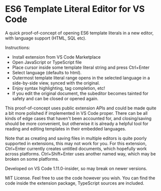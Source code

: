 # ES6 Template Literal Editor for VS Code

A quick proof-of-concept of opening ES6 template literals in a new editor, with language support (HTML, SQL etc).

Instructions: 
- Install extension from VS Code Marketplace
- Open JavaScript or TypeScript file
- Place cursor inside some template literal string and press Ctrl+Enter
- Select language (defaults to html).
- Outermost template literal range opens in the selected language in a side-by-side view, synced with the original.
- Enjoy syntax highlighting, tag completion, etc!
- If you edit the original document, the subeditor becomes tainted for safety and can be closed or opened again.

This proof-of-concept uses public extension APIs and could be made quite a bit more polished if implemented in VS Code proper. There can be all kinds of edge cases that haven't been accounted for, and closing/saving should be more convenient, but otherwise it is already a helpful tool for reading and editing templates in their embedded languages.

Note that as creating and saving files in multiple editors is quite poorly supported in extensions, this may not work for you. For this extension, Ctrl+Enter currently creates untitled documents, which hopefully work across platforms. Ctrl+Shift+Enter uses another named way, which may be broken on some platforms.

Developed on VS Code 1.11.0-insider, so may break on newer versions.

MIT License. Feel free to use the code however you wish. You can find the code inside the extension package, TypeScript sources are included.

